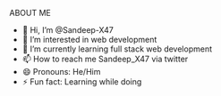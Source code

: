 ABOUT ME

- 👋 Hi, I’m @Sandeep-X47
- 👀 I’m interested in web development
- 🌱 I’m currently learning full stack web development
- 📫 How to reach me Sandeep_X47 via twitter
- 😄 Pronouns: He/Him
- ⚡ Fun fact: Learning while doing

